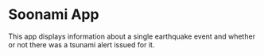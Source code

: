 Soonami App
===========

This app displays information about a single earthquake event and
whether or not there was a tsunami alert issued for it. 
